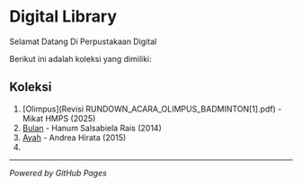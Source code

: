 # Digital Library

Selamat Datang Di Perpustakaan Digital

Berikut ini adalah koleksi yang dimiliki:

## Koleksi
1. [Olimpus](Revisi RUNDOWN_ACARA_OLIMPUS_BADMINTON[1].pdf) - Mikat HMPS (2025)
2. [Bulan](ebook/Bulan.pdf) - Hanum Salsabiela Rais (2014)
3. [Ayah](ebook/Ayah.pdf) - Andrea Hirata (2015)
4. 
---

*Powered by GitHub Pages*

